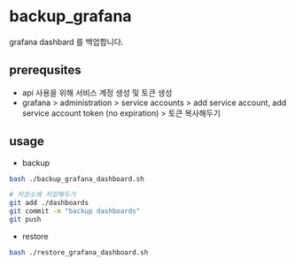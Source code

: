 # backup_grafana

grafana dashbard 를 백업합니다.

## prerequsites

- api 사용을 위해 서비스 계정 생성 및 토큰 생성
- grafana > administration > service accounts > add service account, add service account token (no expiration) > 토큰 복사해두기

## usage

- backup

```bash
bash ./backup_grafana_dashboard.sh

# 저장소에 저장해두기
git add ./dashboards
git commit -m "backup dashboards"
git push
```

- restore

```bash
bash ./restore_grafana_dashboard.sh
```
